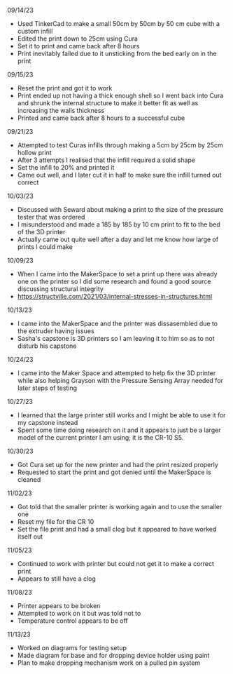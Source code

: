 09/14/23
- Used TinkerCad to make a small 50cm by 50cm by 50 cm cube with a custom infill
- Edited the print down to 25cm using Cura
- Set it to print and came back after 8 hours
- Print inevitably failed due to it unsticking from the bed early on in the print

09/15/23
- Reset the print and got it to work
- Print ended up not having a thick enough shell so I went back into Cura and shrunk the internal structure to make it better fit as well as increasing the walls thickness
- Printed and came back after 8 hours to a successful cube

09/21/23
- Attempted to test Curas infills through making a 5cm by 25cm by 25cm hollow print
- After 3 attempts I realised that the infill required a solid shape
- Set the infill to 20% and printed it
- Came out well, and I later cut it in half to make sure the infill turned out correct

10/03/23
- Discussed with Seward about making a print to the size of the pressure tester that was ordered
- I misunderstood and made a 185 by 185 by 10 cm print to fit to the bed of the 3D printer
- Actually came out quite well after a day and let me know how large of prints I could make

10/09/23
- When I came into the MakerSpace to set a print up there was already one on the printer so I did some research and found a good source discussing structural integrity
- https://structville.com/2021/03/internal-stresses-in-structures.html

10/13/23
- I came into the MakerSpace and the printer was dissasembled due to the extruder having issues
- Sasha's capstone is 3D printers so I am leaving it to him so as to not disturb his capstone

10/24/23
- I came into the Maker Space and attempted to help fix the 3D printer while also helping Grayson with the Pressure Sensing Array needed for later steps of testing

10/27/23
- I learned that the large printer still works and I might be able to use it for my capstone instead
- Spent some time doing research on it and it appears to just be a larger model of the current printer I am using; it is the CR-10 S5.

10/30/23
- Got Cura set up for the new printer and had the print resized properly
- Requested to start the print and got denied until the MakerSpace is cleaned

11/02/23
- Got told that the smaller printer is working again and to use the smaller one
- Reset my file for the CR 10
- Set the file print and had a small clog but it appeared to have worked itself out

11/05/23
- Continued to work with printer but could not get it to make a correct print
- Appears to still have a clog

11/08/23
- Printer appears to be broken
- Attempted to work on it but was told not to
- Temperature control appears to be off

11/13/23
- Worked on diagrams for testing setup
- Made diagram for base and for dropping device holder using paint
- Plan to make dropping mechanism work on a pulled pin system
